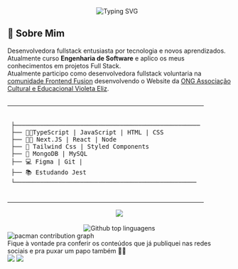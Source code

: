 <div align="center">
     <img src="https://readme-typing-svg.demolab.com?font=Fira+Code&pause=1000&center=true&duration=2500&pause=1000&vCenter=true&width=435&lines=Boas+Vindas!+%E2%9C%A8" alt="Typing SVG" style="margin-right: 10px;">
</div>

## 🌟 Sobre Mim
Desenvolvedora fullstack entusiasta por tecnologia e novos aprendizados. Atualmente curso **Engenharia de Software** e aplico os meus conhecimentos em projetos Full Stack.  
Atualmente participo como desenvolvedora fullstack voluntaria na [comunidade Frontend Fusion](https://github.com/Projeto-FrontEnd-Fusion) desenvolvendo o Website da [ONG Associação Cultural e Educacional Violeta Eliz](https://github.com/Projeto-FrontEnd-Fusion/Aceve-website-development).
<div style="display: flex" align="center">
     <table width="100%">
    <tr>
    <td>
         
</div>
<div>
     
    ㅤㅤㅤㅤㅤㅤㅤㅤㅤㅤ
    ├───────────────────────────────────────────────────
    ├── 🐱‍👤TypeScript | JavaScript | HTML | CSS
    ├── 👩‍💻 Next.JS | React | Node 
    ├── 🌟 Tailwind Css | Styled Components
    ├── 🎲 MongoDB | MySQL   
    ├── 💻 Figma | Git |  
    ├── 📚 Estudando Jest
    └────────────────────────────────────────────────── 
    
</div>
      </td>
 
  </tr>
</table>   
</div>

<div align='center'>
     <a href="https://skillicons.dev"><img src="https://skillicons.dev/icons?i=ts,js,html,css,next,react,nodejs,mongodb,mysql,tailwind,wordpress,figma" /></a>
</div>
<br>

<div align="center">
  <img src="https://github-readme-stats.vercel.app/api/top-langs/?username=elenndev&layout=compact&langs_count=20&theme=tokyonight" alt="Github top linguagens"/>
</div>

<picture>
  <source media="(prefers-color-scheme: dark)" srcset="https://raw.githubusercontent.com/Francine02/Francine02/output/pacman-contribution-graph-dark.svg">
  <source media="(prefers-color-scheme: light)" srcset="https://raw.githubusercontent.com/Francine02/Francine02/output/pacman-contribution-graph.svg">
  <img alt="pacman contribution graph" src="https://raw.githubusercontent.com/Francine02/Francine02/output/pacman-contribution-graph.svg">
</picture>

  
<br>
Fique à vontade pra conferir os conteúdos que já publiquei nas redes sociais e pra puxar um papo também 🐱‍👓
<div>
  <a href = "mailto:elen.damares774@gmail.com"><img src="https://img.shields.io/badge/-Gmail-%23333?style=for-the-badge&logo=gmail&logoColor=white" target="_blank"></a>
  <a href="https://www.tiktok.com/@elenndev" target="_blank"><img src=https://img.shields.io/badge/TikTok-000000?style=for-the-badge&logo=tiktok&logoColor=white></a> 
</div>

